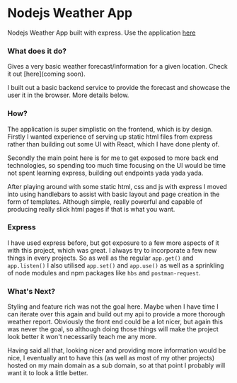 # Nodejs Weather App

Nodejs Weather App built with express.
Use the application [here](https://shan-express-weather-app.herokuapp.com/)

### What does it do?

Gives a very basic weather forecast/information for a given location. Check it out [here](coming soon).

I built out a basic backend service to provide the forecast and showcase the user it in the browser. More details below.

### How?

The application is super simplistic on the frontend, which is by design. Firstly I wanted experience of serving up static html files from express rather than building out some UI with React, which I have done plenty of.

Secondly the main point here is for me to get exposed to more back end technologies, so spending too much time focusing on the UI would be time not spent learning express, building out endpoints yada yada yada.

After playing around with some static html, css and js with express I moved into using handlebars to assist with basic layout and page creation in the form of templates. Although simple, really powerful and capable of producing really slick html pages if that is what you want.

### Express

I have used express before, but got exposure to a few more aspects of it with this project, which was great. I always try to incorporate a few new things in every projects. So as well as the regular `app.get()` and `app.listen()` I also utilised `app.set()` and `app.use()` as well as a sprinkling of node modules and npm packages like `hbs` and `postman-request`.

### What's Next?

Styling and feature rich was not the goal here. Maybe when I have time I can iterate over this again and build out my api to provide a more thorough weather report. Obviously the front end could be a lot nicer, but again this was never the goal, so although doing those things will make the project look better it won't necessarily teach me any more.

Having said all that, looking nicer and providing more information would be nice, I eventually ant to have this (as well as most of my other projects) hosted on my main domain as a sub domain, so at that point I probably will want it to look a little better.
